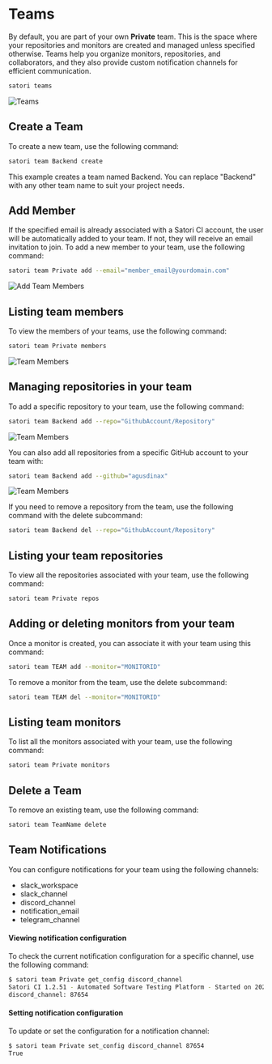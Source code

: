 
# Teams

By default, you are part of your own **Private** team. This is the space where your repositories and monitors are created and managed unless specified otherwise. Teams help you organize monitors, repositories, and collaborators, and they also provide custom notification channels for efficient communication.

```sh
satori teams
```

![Teams](img/team_1.png)

## Create a Team

To create a new team, use the following command:

```sh
satori team Backend create
```

This example creates a team named Backend. You can replace "Backend" with any other team name to suit your project needs.

## Add Member

If the specified email is already associated with a Satori CI account, the user will be automatically added to your team. If not, they will receive an email invitation to join. 
To add a new member to your team, use the following command:

```sh
satori team Private add --email="member_email@yourdomain.com"
```

![Add Team Members](img/team_3.png)

## Listing team members

To view the members of your teams, use the following command:

```sh
satori team Private members
```

![Team Members](img/team_2.png)

## Managing repositories in your team

To add a specific repository to your team, use the following command:

```sh
satori team Backend add --repo="GithubAccount/Repository"
```

![Team Members](img/team_4.png)

You can also add all repositories from a specific GitHub account to your team with:

```sh
satori team Backend add --github="agusdinax"
```

![Team Members](img/team_5.png)

If you need to remove a repository from the team, use the following command with the delete subcommand:

```sh
satori team Backend del --repo="GithubAccount/Repository"
```

## Listing your team repositories

To view all the repositories associated with your team, use the following command:

```sh
satori team Private repos
```

## Adding or deleting monitors from your team

Once a monitor is created, you can associate it with your team using this command:

```sh
satori team TEAM add --monitor="MONITORID"
```

To remove a monitor from the team, use the delete subcommand:

```sh
satori team TEAM del --monitor="MONITORID"
```

## Listing team monitors

To list all the monitors associated with your team, use the following command:

```sh
satori team Private monitors
```

## Delete a Team

To remove an existing team, use the following command:

```sh
satori team TeamName delete
```

## Team Notifications

You can configure notifications for your team using the following channels:

- slack_workspace
- slack_channel
- discord_channel
- notification_email
- telegram_channel

#### Viewing notification configuration

To check the current notification configuration for a specific channel, use the following command:

```sh
$ satori team Private get_config discord_channel
Satori CI 1.2.51 - Automated Software Testing Platform - Started on 2023-07-03 16:50:40
discord_channel: 87654
```

#### Setting notification configuration

To update or set the configuration for a notification channel:

```sh
$ satori team Private set_config discord_channel 87654
True
```
